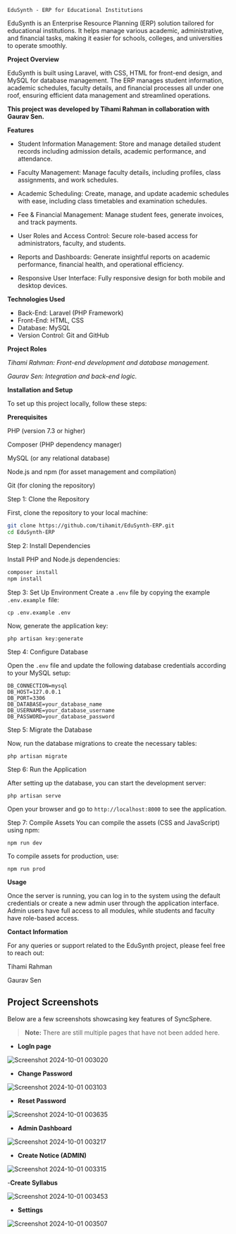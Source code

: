     EduSynth - ERP for Educational Institutions
EduSynth is an Enterprise Resource Planning (ERP) solution tailored for educational institutions. It helps manage various academic, administrative, and financial tasks, making it easier for schools, colleges, and universities to operate smoothly.

**Project Overview**

EduSynth is built using Laravel, with CSS, HTML for front-end design, and MySQL for database management. The ERP manages student information, academic schedules, faculty details, and financial processes all under one roof, ensuring efficient data management and streamlined operations.

**This project was developed by Tihami Rahman in collaboration with Gaurav Sen.**

**Features**
- Student Information Management: Store and manage detailed student records including admission details, academic performance, and attendance.

- Faculty Management: Manage faculty details, including profiles, class assignments, and work schedules.

- Academic Scheduling: Create, manage, and update academic schedules with ease, including class timetables and examination schedules.

- Fee & Financial Management: Manage student fees, generate invoices, and track payments.

- User Roles and Access Control: Secure role-based access for administrators, faculty, and students.

- Reports and Dashboards: Generate insightful reports on academic performance, financial health, and operational efficiency.

- Responsive User Interface: Fully responsive design for both mobile and desktop devices.


**Technologies Used**
- Back-End: Laravel (PHP Framework)
- Front-End: HTML, CSS
- Database: MySQL
- Version Control: Git and GitHub

**Project Roles**

*Tihami Rahman: Front-end development and database management.*

*Gaurav Sen: Integration and back-end logic.*

**Installation and Setup**

To set up this project locally, follow these steps:

**Prerequisites**

PHP (version 7.3 or higher)

Composer (PHP dependency manager)

MySQL (or any relational database)

Node.js and npm (for asset management and compilation)

Git (for cloning the repository)

Step 1: Clone the Repository

First, clone the repository to your local machine:
```bash
git clone https://github.com/tihamit/EduSynth-ERP.git
cd EduSynth-ERP
```

Step 2: Install Dependencies

Install PHP and Node.js dependencies:
```bash
composer install
npm install
```

Step 3: Set Up Environment
Create a `.env` file by copying the example `.env.example `file:

```
cp .env.example .env
```

Now, generate the application key:

```
php artisan key:generate
```

Step 4: Configure Database

Open the `.env` file and update the following database credentials according to your MySQL setup:

```
DB_CONNECTION=mysql
DB_HOST=127.0.0.1
DB_PORT=3306
DB_DATABASE=your_database_name
DB_USERNAME=your_database_username
DB_PASSWORD=your_database_password
```

Step 5: Migrate the Database

Now, run the database migrations to create the necessary tables:


```
php artisan migrate
```

Step 6: Run the Application

After setting up the database, you can start the development server:

```
php artisan serve
```

Open your browser and go to `http://localhost:8000` to see the application.

Step 7: Compile Assets
You can compile the assets (CSS and JavaScript) using npm:


```
npm run dev
```

To compile assets for production, use:

```    
npm run prod
```


**Usage**

Once the server is running, you can log in to the system using the default credentials or create a new admin user through the application interface. Admin users have full access to all modules, while students and faculty have role-based access.


**Contact Information**

For any queries or support related to the EduSynth project, please feel free to reach out:

Tihami Rahman

Gaurav Sen

## Project Screenshots

Below are a few screenshots showcasing key features of SyncSphere.

> **Note:** There are still multiple pages that have not been added here.

- **LogIn page**

![Screenshot 2024-10-01 003020](https://github.com/user-attachments/assets/1505caf4-4c87-404f-a98a-9bb66b28775c)

- **Change Password**

![Screenshot 2024-10-01 003103](https://github.com/user-attachments/assets/399be6b9-e4d5-4321-925d-a8d16941b6a4)

- **Reset Password**

![Screenshot 2024-10-01 003635](https://github.com/user-attachments/assets/9fbe4105-6d3f-4c8f-b3d0-259fe498afd6)

- **Admin Dashboard**

![Screenshot 2024-10-01 003217](https://github.com/user-attachments/assets/1cf2db30-e413-4694-8786-8bb73bfeb943)

- **Create Notice (ADMIN)**

![Screenshot 2024-10-01 003315](https://github.com/user-attachments/assets/cd4324aa-f5a2-4e7e-8aa5-6277506cf2d5)

-**Create Syllabus**

![Screenshot 2024-10-01 003453](https://github.com/user-attachments/assets/805da9fd-656b-4013-bd5c-e183bbd1e7ac)

- **Settings**

![Screenshot 2024-10-01 003507](https://github.com/user-attachments/assets/2506a168-a5d2-45d0-b5e0-37dec82e87c0)







